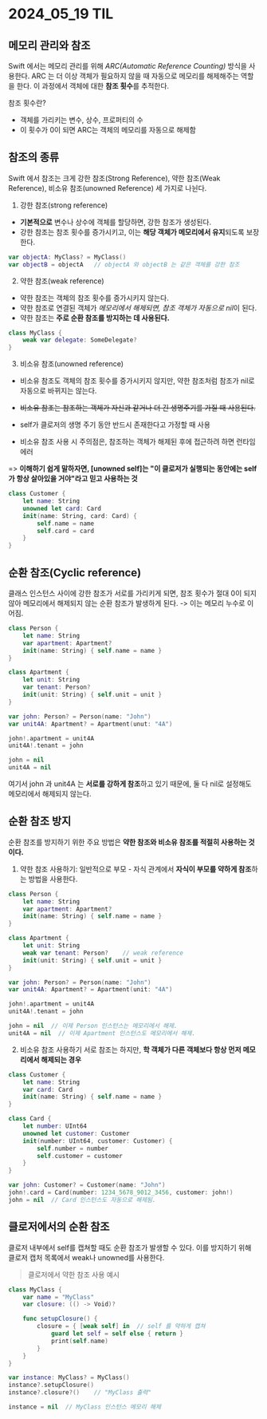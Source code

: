 # 2024_05_19 TIL

## 메모리 관리와 참조

Swift 에서는 메모리 관리를 위해 *ARC(Automatic Reference Counting)* 방식을 사용한다.
ARC 는 더 이상 객체가 필요하지 않을 때 자동으로 메모리를 해제해주는 역할을 한다.
이 과정에서 객체에 대한 **참조 횟수**를 추적한다.

참조 횟수란?
- 객체를 가리키는 변수, 상수, 프로퍼티의 수
- 이 횟수가 0이 되면 ARC는 객체의 메모리를 자동으로 해제함


## 참조의 종류

Swift 에서 참조는 크게 강한 참조(Strong Reference), 약한 참조(Weak Reference), 비소유 참조(unowned Reference) 세 가지로 나뉜다.

1. 강한 참조(strong reference)
- **기본적으로** 변수나 상수에 객체를 할당하면, 강한 참조가 생성된다.
- 강한 참조는 참조 횟수를 증가시키고, 이는 **해당 객체가 메모리에서 유지**되도록 보장한다.

```swift
var objectA: MyClass? = MyClass()
var objectB = objectA   // objectA 와 objectB 는 같은 객체를 강한 참조
```


2. 약한 참조(weak reference)
- 약한 참조는 객체의 참조 횟수를 증가시키지 않는다.
- 약한 참조로 연결된 객체가 *메모리에서 해제되면, 참조 객체가 자동으로 nil*이 된다.
- 약한 참조는 **주로 순환 참조를 방지하는 데 사용된다.**

```swift
class MyClass {
    weak var delegate: SomeDelegate?
}
```

3. 비소유 참조(unowned reference)
- 비소유 참조도 객체의 참조 횟수를 증가시키지 않지만, 약한 참조처럼 참조가 nil로 자동으로 바뀌지는 않는다.
- ~~비소유 참조는 참조하는 객체가 자신과 같거나 더 긴 생명주기를 가질 때 사용된다.~~

 - self가 클로저의 생명 주기 동안 반드시 존재한다고 가정할 때 사용

- 비소유 참조 사용 시 주의점은, 참조하는 객체가 해제된 후에 접근하려 하면 런타임 에러

=> **이해하기 쉽게 말하자면, [unowned self]는 "이 클로저가 실행되는 동안에는 self가 항상 살아있을 거야"라고 믿고 사용하는 것**

```swift
class Customer {
    let name: String
    unowned let card: Card
    init(name: String, card: Card) {
        self.name = name
        self.card = card
    }
}
```

## 순환 참조(Cyclic reference)
클래스 인스턴스 사이에 강한 참조가 서로를 가리키게 되면, 참조 횟수가 절대 0이 되지 않아 메모리에서 해제되지 않는 순환 참조가 발생하게 된다. -> 이는 메모리 누수로 이어짐.

```swift
class Person {
    let name: String
    var apartment: Apartment?
    init(name: String) { self.name = name }
}

class Apartment {
    let unit: String
    var tenant: Person?
    init(unit: String) { self.unit = unit }
}

var john: Person? = Person(name: "John")
var unit4A: Apartment? = Apartment(unut: "4A")

john!.apartment = unit4A
unit4A!.tenant = john

john = nil
unit4A = nil
```

여기서 john 과 unit4A 는 **서로를 강하게 참조**하고 있기 때문에, 둘 다 nil로 설정해도 메모리에서 해제되지 않는다.

## 순환 참조 방지
순환 참조를 방지하기 위한 주요 방법은 **약한 참조와 비소유 참조를 적절히 사용하는 것이다.**

1. 약한 참조 사용하기: 일반적으로 부모 - 자식 관계에서 **자식이 부모를 약하게 참조**하는 방법을 사용한다.

```swift
class Person {
    let name: String
    var apartment: Apartment?
    init(name: String) { self.name = name }
}

class Apartment {
    let unit: String
    weak var tenant: Person?    // weak reference
    init(unit: String) { self.unit = unit }
}

var john: Person? = Person(name: "John")
var unit4A: Apartment? = Apartment(unit: "4A")

john!.apartment = unit4A
unit4A!.tenant = john

john = nil  // 이제 Person 인스턴스는 메모리에서 해제.
unit4A = nil  // 이제 Apartment 인스턴스도 메모리에서 해제.
```

2. 비소유 참조 사용하기
서로 참조는 하지만, **학 객체가 다른 객체보다 항상 먼저 메모리에서 해제되는 경우**

```swift
class Customer {
    let name: String
    var card: Card
    init(name: String) { self.name = name }
}

class Card {
    let number: UInt64
    unowned let customer: Customer
    init(number: UInt64, customer: Customer) {
        self.number = number
        self.customer = customer
    }
}

var john: Customer? = Customer(name: "John")
john!.card = Card(number: 1234_5678_9012_3456, customer: john!)
john = nil  // Card 인스턴스도 자동으로 해제됨.
```

## 클로저에서의 순환 참조
클로저 내부에서 self를 캡쳐할 때도 순환 참조가 발생할 수 있다. 이를 방지하기 위해 클로저 캡처 목록에서 weak나 unowned를 사용한다.

> 클로저에서 약한 참조 사용 예시

```swift
class MyClass {
    var name = "MyClass"
    var closure: (() -> Void)?

    func setupClosure() {
        closure = { [weak self] in  // self 를 약하게 캡쳐
            guard let self = self else { return }
            print(self.name)
        }
    }
}

var instance: MyClass? = MyClass()
instance?.setupClosure()
instance?.closure?()    // "MyClass 출력"

instance = nil  // MyClass 인스턴스 메모리 해제
```